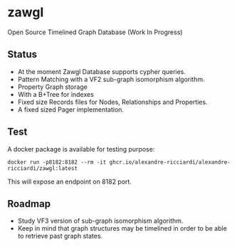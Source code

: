 # zawgl
Open Source Timelined Graph Database (Work In Progress)

## Status
* At the moment Zawgl Database supports cypher queries.
* Pattern Matching with a VF2 sub-graph isomorphism algorithm.
* Property Graph storage
* With a B+Tree for indexes
* Fixed size Records files for Nodes, Relationships and Properties.
* A fixed sized Pager implementation.

## Test
A docker package is available for testing purpose:  
```
docker run -p8182:8182 --rm -it ghcr.io/alexandre-ricciardi/alexandre-ricciardi/zawgl:latest
```

This will expose an endpoint on 8182 port.

## Roadmap
* Study VF3 version of sub-graph isomorphism algorithm.
* Keep in mind that graph structures may be timelined in order to be able to retrieve past graph states.

